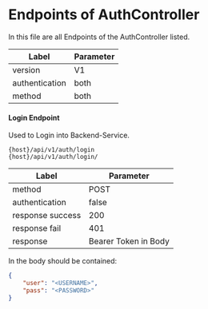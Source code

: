 # Endpoints of AuthController

In this file are all Endpoints of the AuthController listed.

| Label          | Parameter |
| -------------- | --------- |
| version        | V1        |
| authentication | both      |
| method         | both      |

#### Login Endpoint

Used to Login into Backend-Service.  

 ```URL
{host}/api/v1/auth/login
{host}/api/v1/auth/login/
 ```

| Label            | Parameter            |
| ---------------- | -------------------- |
| method           | POST                 |
| authentication   | false                |
| response success | 200                  |
| response fail    | 401                  |
| response         | Bearer Token in Body |

In the body should be contained:

```json
{
	"user": "<USERNAME>",
	"pass": "<PASSWORD>"
}
```